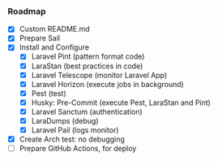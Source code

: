 ### Roadmap

- [X] Custom README.md
- [x] Prepare Sail
- [X] Install and Configure 
  - [X] Laravel Pint (pattern format code)
  - [X] LaraStan (best practices in code)
  - [X] Laravel Telescope (monitor Laravel App)
  - [X] Laravel Horizon (execute jobs in background)
  - [X] Pest (test)
  - [X] Husky: Pre-Commit (execute Pest, LaraStan and Pint)
  - [X] Laravel Sanctum (authentication)
  - [X] LaraDumps (debug)
  - [X] Laravel Pail (logs monitor)
- [X] Create Arch test: no debugging
- [ ] Prepare GitHub Actions, for deploy
